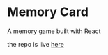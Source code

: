 # Memory Card

A memory game built with React

the repo is live [here](https://craigmarc.github.io/memory-card/)
